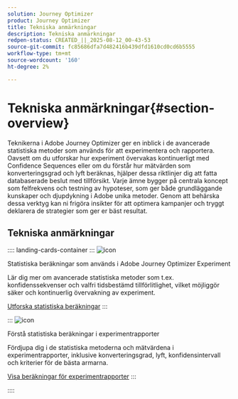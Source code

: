 ```yaml
---
solution: Journey Optimizer
product: Journey Optimizer
title: Tekniska anmärkningar
description: Tekniska anmärkningar
redpen-status: CREATED_||_2025-08-12_00-43-53
source-git-commit: fc85686dfa7d482416b439dfd1610cd0cd6b5555
workflow-type: tm+mt
source-wordcount: '160'
ht-degree: 2%

---
```



# Tekniska anmärkningar{#section-overview}

Teknikerna i Adobe Journey Optimizer ger en inblick i de avancerade statistiska metoder som används för att experimentera och rapportera. Oavsett om du utforskar hur experiment övervakas kontinuerligt med Confidence Sequences eller om du förstår hur mätvärden som konverteringsgrad och lyft beräknas, hjälper dessa riktlinjer dig att fatta databaserade beslut med tillförsikt. Varje ämne bygger på centrala koncept som felfrekvens och testning av hypoteser, som ger både grundläggande kunskaper och djupdykning i Adobe unika metoder. Genom att behärska dessa verktyg kan ni frigöra insikter för att optimera kampanjer och tryggt deklarera de strategier som ger er bäst resultat.

## Tekniska anmärkningar

:::: landing-cards-container
:::
![icon](https://cdn.experienceleague.adobe.com/icons/book.svg?lang=sv-SE)

Statistiska beräkningar som används i Adobe Journey Optimizer Experiment

Lär dig mer om avancerade statistiska metoder som t.ex. konfidenssekvenser och valfri tidsbestämd tillförlitlighet, vilket möjliggör säker och kontinuerlig övervakning av experiment.

[Utforska statistiska beräkningar](../using/content-management/experiment-calculations.md)
:::

:::
![icon](https://cdn.experienceleague.adobe.com/icons/chart-line.svg?lang=sv-SE)

Förstå statistiska beräkningar i experimentrapporter

Fördjupa dig i de statistiska metoderna och mätvärdena i experimentrapporter, inklusive konverteringsgrad, lyft, konfidensintervall och kriterier för de bästa armarna.

[Visa beräkningar för experimentrapporter](../using/content-management/experiment-report-calculations.md)
:::

::::
